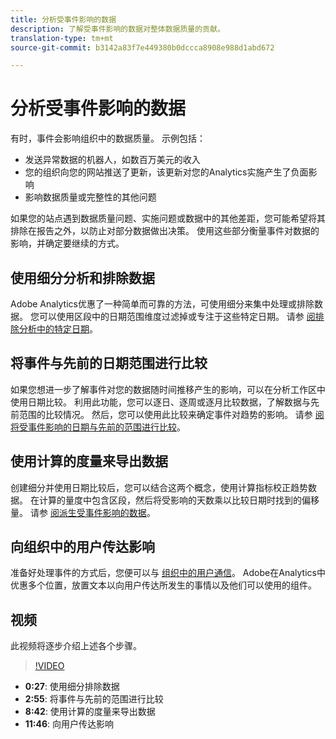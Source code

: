```yaml
---
title: 分析受事件影响的数据
description: 了解受事件影响的数据对整体数据质量的贡献。
translation-type: tm+mt
source-git-commit: b3142a83f7e449380b0dccca8908e988d1abd672

---
```



# 分析受事件影响的数据

有时，事件会影响组织中的数据质量。 示例包括：

* 发送异常数据的机器人，如数百万美元的收入
* 您的组织向您的网站推送了更新，该更新对您的Analytics实施产生了负面影响
* 影响数据质量或完整性的其他问题

如果您的站点遇到数据质量问题、实施问题或数据中的其他差距，您可能希望将其排除在报告之外，以防止对部分数据做出决策。 使用这些部分衡量事件对数据的影响，并确定要继续的方式。

## 使用细分分析和排除数据

Adobe Analytics优惠了一种简单而可靠的方法，可使用细分来集中处理或排除数据。 您可以使用区段中的日期范围维度过滤掉或专注于这些特定日期。 请参 [阅排除分析中的特定日期](segments.md)。

## 将事件与先前的日期范围进行比较

如果您想进一步了解事件对您的数据随时间推移产生的影响，可以在分析工作区中使用日期比较。 利用此功能，您可以逐日、逐周或逐月比较数据，了解数据与先前范围的比较情况。 然后，您可以使用此比较来确定事件对趋势的影响。 请参 [阅将受事件影响的日期与先前的范围进行比较](compare-dates.md)。

## 使用计算的度量来导出数据

创建细分并使用日期比较后，您可以结合这两个概念，使用计算指标校正趋势数据。 在计算的量度中包含区段，然后将受影响的天数乘以比较日期时找到的偏移量。 请参 [阅派生受事件影响的数据](calcmetrics.md)。

## 向组织中的用户传达影响

准备好处理事件的方式后，您便可以与 [组织中的用户通信](communicate.md)。 Adobe在Analytics中优惠多个位置，放置文本以向用户传达所发生的事情以及他们可以使用的组件。

## 视频

此视频将逐步介绍上述各个步骤。

>[!VIDEO](https://video.tv.adobe.com/v/33316?quality=12)

* **0:27**: 使用细分排除数据
* **2:55**: 将事件与先前的范围进行比较
* **8:42**: 使用计算的度量来导出数据
* **11:46**: 向用户传达影响
